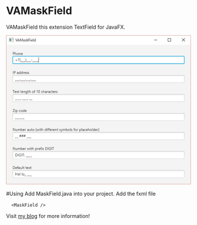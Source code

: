 # VAMaskField
VAMaskField this extension TextField for JavaFX.

![alt tag](main_screen.PNG)

#Using
Add MaskField.java into your project.
Add the fxml file 

```fxml
  <MaskField />
```


Visit [my blog](http://vas7n.ru) for more information!
